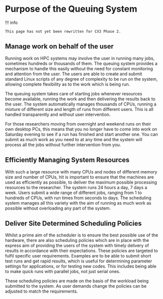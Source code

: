 # Purpose of the Queuing System

!!! info

    This page has not yet been rewritten for CX3 Phase 2.

## Manage work on behalf of the user
Running work on HPC systems may involve the user in running many jobs, sometimes hundreds or thousands of them. The queuing system provides a mechanism to handle this easily without the need for constant monitoring and attention from the user. The users are able to create and submit standard Linux scripts of any degree of complexity to be run on the system, allowing complete flexibility as to the work which is being run.

The queuing system takes care of starting jobs whenever resources become available, running the work and then delivering the results back to the user. The system automatically manages thousands of CPUs, running a mixture of different size and length of runs from different users. This is all handled transparently and without user intervention.

For those researchers moving from overnight and weekend runs on their own desktop PCs, this means that you no longer have to come into work on Saturday evening to see if a run has finished and start another one. You can submit as much work as you need to at any time and the system will process all the jobs without further intervention from you.

## Efficiently Managing System Resources
With such a large resource with many CPUs and nodes of different memory size and number of CPUs, hit is important to ensure that the machines are used as efficiently as possible, to deliver the maximum possible processing resources to the researcher. The system runs 24 hours a day, 7 days a week. Users submit a wide range of different jobs, ranging from 1 to hundreds of CPUs, with run times from seconds to days. The scheduling system manages all this variety with the aim of running as much work as possible without overloading any part of the system.

## Deliver Site Determined Scheduling Policies
Whilst a prime aim of the scheduler is to ensure the best possible use of the hardware, there are also scheduling policies which are in place with the express aim of providing the users of the system with timely delivery of results in accordance with their expectations. These policies are targeted to fulfil specific user requirements. Examples are to be able to submit short test runs and get rapid results, which is useful for determining parameter settings for applications, or for testing new codes. This includes being able to make quick runs with parallel jobs, not just serial ones.

These scheduling policies are made on the basis of the workload being submitted to the system. As user demands change the policies can be adjusted to match the requirements.